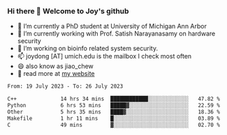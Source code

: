 ### Hi there 👋 Welcome to Joy's github

- 🔭 I’m currently a PhD student at University of Michigan Ann Arbor
- 🌱 I’m currently working with Prof. Satish Narayanasamy on hardware security
- 👯 I’m working on bioinfo related system security. 
- 📫 joydong [AT] umich.edu is the mailbox I check most often
- 😄 also know as jiao_chew
- 💬 read more at [my website](https://joydddd.github.io/)
<!--START_SECTION:waka-->

```txt
From: 19 July 2023 - To: 26 July 2023

C++              14 hrs 34 mins  ████████████░░░░░░░░░░░░░   47.82 %
Python           6 hrs 53 mins   █████▓░░░░░░░░░░░░░░░░░░░   22.59 %
Other            5 hrs 35 mins   ████▓░░░░░░░░░░░░░░░░░░░░   18.36 %
Makefile         1 hr 11 mins    █░░░░░░░░░░░░░░░░░░░░░░░░   03.89 %
C                49 mins         ▓░░░░░░░░░░░░░░░░░░░░░░░░   02.70 %
```

<!--END_SECTION:waka-->
